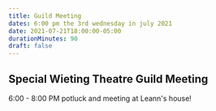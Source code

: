 ```yaml
---
title: Guild Meeting
dates: 6:00 pm the 3rd wednesday in july 2021
date: 2021-07-21T18:00:00-05:00
durationMinutes: 90
draft: false
---
```

## Special Wieting Theatre Guild Meeting  
6:00 - 8:00 PM potluck and meeting at Leann's house!

